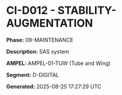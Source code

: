 # CI-D012 - STABILITY-AUGMENTATION

**Phase:** 09-MAINTENANCE

**Description:** SAS system

**AMPEL:** AMPEL-01-TUW (Tube and Wing)

**Segment:** D-DIGITAL

**Generated:** 2025-08-25 17:27:29 UTC
